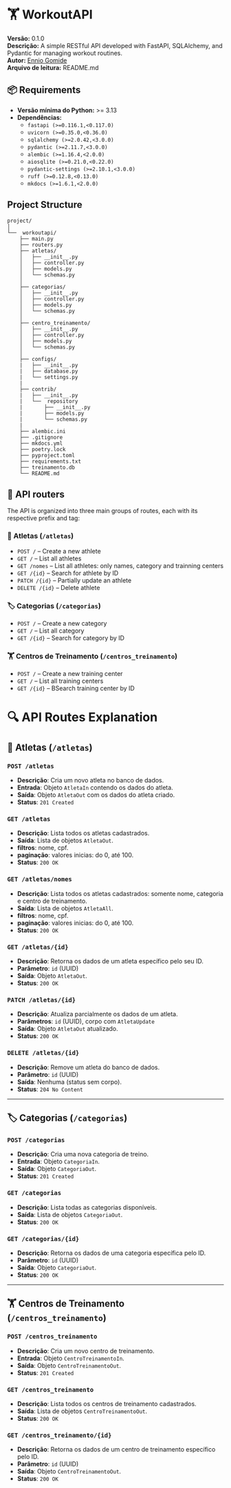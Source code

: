 # 🏋️ WorkoutAPI

**Versão:** 0.1.0  
**Descrição:** A simple RESTful API developed with FastAPI, SQLAlchemy, and Pydantic for managing workout routines.  
**Autor:** [Ennio Gomide](mailto:ennio.gomide@gmail.com)  
**Arquivo de leitura:** README.md

## 📦 Requirements

- **Versão mínima do Python:** >= 3.13
- **Dependências:**
  - `fastapi (>=0.116.1,<0.117.0)`
  - `uvicorn (>=0.35.0,<0.36.0)`
  - `sqlalchemy (>=2.0.42,<3.0.0)`
  - `pydantic (>=2.11.7,<3.0.0)`
  - `alembic (>=1.16.4,<2.0.0)`
  - `aiosqlite (>=0.21.0,<0.22.0)`
  - `pydantic-settings (>=2.10.1,<3.0.0)`
  - `ruff (>=0.12.8,<0.13.0)`
  - `mkdocs (>=1.6.1,<2.0.0)`

## Project Structure

```
project/
│
└──  workoutapi/
    ├── main.py
    ├── routers.py
    ├── atletas/
    │   ├── __init__.py
    │   ├── controller.py
    │   ├── models.py
    │   └── schemas.py
    │
    ├── categorias/
    │   ├── __init__.py
    │   ├── controller.py
    │   ├── models.py
    │   └── schemas.py
    │
    ├── centro_treinamento/
    │   ├── __init__.py
    │   ├── controller.py
    │   ├── models.py
    │   └── schemas.py
    │ 
    ├── configs/
    |   ├── __init__.py
    |   ├── database.py
    |   └── settings.py
    |
    ├── contrib/
    |   ├── __init__.py
    |   └──  repository
    |       ├── __init__.py
    |       ├── models.py
    |       └── schemas.py
    |
    ├── alembic.ini
    ├── .gitignore
    ├── mkdocs.yml
    ├── poetry.lock
    ├── pyproject.toml
    ├── requirements.txt
    ├── treinamento.db
    └── README.md
```

  ## 🔀 API routers

The API is organized into three main groups of routes, each with its respective prefix and tag:

### 🧍 Atletas (`/atletas`)
- `POST /` – Create a new athlete
- `GET /` – List all athletes
- `GET /nomes` – List all athletes: only names, category and trainning centers
- `GET /{id}` – Search for athlete by ID
- `PATCH /{id}` – Partially update an athlete
- `DELETE /{id}` – Delete athlete


### 🏷️ Categorias (`/categorias`)
- `POST /` – Create a new category
- `GET /` – List all category
- `GET /{id}` – Search for category by ID

### 🏋️ Centros de Treinamento (`/centros_treinamento`)
- `POST /` – Create a new training center
- `GET /` – List all training centers
- `GET /{id}` – BSearch training center by ID


# 🔍 API Routes Explanation 

## 🧍 Atletas (`/atletas`)

### `POST /atletas`
- **Descrição**: Cria um novo atleta no banco de dados.
- **Entrada**: Objeto `AtletaIn` contendo os dados do atleta.
- **Saída**: Objeto `AtletaOut` com os dados do atleta criado.
- **Status**: `201 Created`

### `GET /atletas`
- **Descrição**: Lista todos os atletas cadastrados.
- **Saída**: Lista de objetos `AtletaOut`.
- **filtros**: nome, cpf.
- **paginação**: valores inicias: do 0, até 100.
- **Status**: `200 OK`

### `GET /atletas/nomes`
- **Descrição**: Lista todos os atletas cadastrados: somente nome, categoria e centro de treinamento.
- **Saída**: Lista de objetos `AtletaAll`.
- **filtros**: nome, cpf.
- **paginação**: valores inicias: do 0, até 100.
- **Status**: `200 OK`

### `GET /atletas/{id}`
- **Descrição**: Retorna os dados de um atleta específico pelo seu ID.
- **Parâmetro**: `id` (UUID)
- **Saída**: Objeto `AtletaOut`.
- **Status**: `200 OK`

### `PATCH /atletas/{id}`
- **Descrição**: Atualiza parcialmente os dados de um atleta.
- **Parâmetros**: `id` (UUID), corpo com `AtletaUpdate`
- **Saída**: Objeto `AtletaOut` atualizado.
- **Status**: `200 OK`

### `DELETE /atletas/{id}`
- **Descrição**: Remove um atleta do banco de dados.
- **Parâmetro**: `id` (UUID)
- **Saída**: Nenhuma (status sem corpo).
- **Status**: `204 No Content`

---

## 🏷️ Categorias (`/categorias`)

### `POST /categorias`
- **Descrição**: Cria uma nova categoria de treino.
- **Entrada**: Objeto `CategoriaIn`.
- **Saída**: Objeto `CategoriaOut`.
- **Status**: `201 Created`

### `GET /categorias`
- **Descrição**: Lista todas as categorias disponíveis.
- **Saída**: Lista de objetos `CategoriaOut`.
- **Status**: `200 OK`

### `GET /categorias/{id}`
- **Descrição**: Retorna os dados de uma categoria específica pelo ID.
- **Parâmetro**: `id` (UUID)
- **Saída**: Objeto `CategoriaOut`.
- **Status**: `200 OK`

---

## 🏋️ Centros de Treinamento (`/centros_treinamento`)

### `POST /centros_treinamento`
- **Descrição**: Cria um novo centro de treinamento.
- **Entrada**: Objeto `CentroTreinamentoIn`.
- **Saída**: Objeto `CentroTreinamentoOut`.
- **Status**: `201 Created`

### `GET /centros_treinamento`
- **Descrição**: Lista todos os centros de treinamento cadastrados.
- **Saída**: Lista de objetos `CentroTreinamentoOut`.
- **Status**: `200 OK`

### `GET /centros_treinamento/{id}`
- **Descrição**: Retorna os dados de um centro de treinamento específico pelo ID.
- **Parâmetro**: `id` (UUID)
- **Saída**: Objeto `CentroTreinamentoOut`.
- **Status**: `200 OK`
